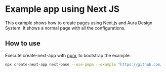 # Example app using Next JS

This example shows how to create pages using Next.js and Aura Design System. It shows a normal page with all the configurations.

## How to use

Execute create-next-app with [npm](https://docs.npmjs.com/cli/init), to bootstrap the example:

```bash
npx create-next-app next-base --use-pnpm --example "https://github.com/garitma/aura-design-system/tree/canary/examples/with-docker"
```
